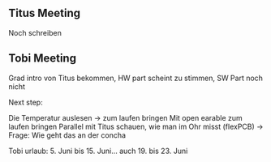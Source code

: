 ## Titus Meeting

Noch schreiben

## Tobi Meeting

Grad intro von Titus bekommen, 
HW part scheint zu stimmen, SW Part noch nicht

Next step: 

Die Temperatur auslesen -> zum laufen bringen
Mit open earable zum laufen bringen
Parallel mit Titus schauen, wie man im Ohr misst (flexPCB)
-> Frage: Wie geht das an der concha

Tobi urlaub: 5. Juni bis 15. Juni... auch 19. bis 23. Juni 